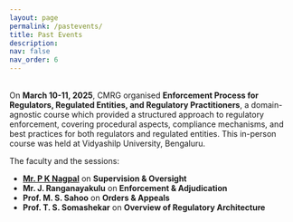 ```yaml
---
layout: page
permalink: /pastevents/
title: Past Events
description:
nav: false
nav_order: 6
---
```

\
On __March 10-11, 2025__, CMRG organised __Enforcement Process for Regulators, Regulated Entities, and Regulatory Practitioners__, a domain-agnostic course which provided a structured approach to regulatory enforcement, covering procedural aspects, compliance mechanisms, and best practices for both regulators and regulated entities. This in-person course was held at Vidyashilp University, Bengaluru.

The faculty and the sessions: 
+ __[Mr. P K Nagpal](https://in.linkedin.com/in/p-k-nagpal)__ on __Supervision & Oversight__
+ __Mr. J. Ranganayakulu__ on __Enforcement & Adjudication__
+ __Prof. M. S. Sahoo__ on __Orders & Appeals__
+ __Prof. T. S. Somashekar__ on __Overview of Regulatory Architecture__
